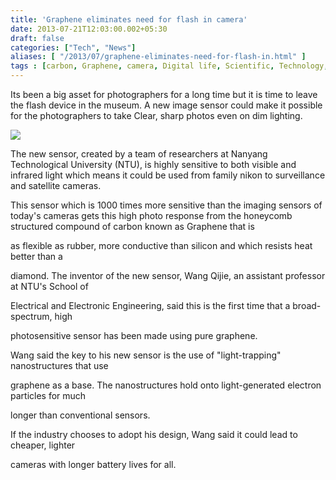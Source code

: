 ```yaml
---
title: 'Graphene eliminates need for flash in camera'
date: 2013-07-21T12:03:00.002+05:30
draft: false
categories: ["Tech", "News"]
aliases: [ "/2013/07/graphene-eliminates-need-for-flash-in.html" ]
tags : [carbon, Graphene, camera, Digital life, Scientific, Technology, innovation, light sensor]
---
```


  
  
Its been a big asset for photographers for a long time but it is time to leave the flash device in the museum. A new image sensor could make it possible for the photographers to take Clear, sharp photos even on dim lighting.  
  

[![](https://4.bp.blogspot.com/-L3pKUOHydIc/Uet_iCfFJAI/AAAAAAAAB0g/uRriuPIHe_I/s1600/camera-senor.jpg)](https://4.bp.blogspot.com/-L3pKUOHydIc/Uet_iCfFJAI/AAAAAAAAB0g/uRriuPIHe_I/s1600/camera-senor.jpg)

  
  
  
The new sensor, created by a team of researchers at Nanyang Technological University (NTU), is highly sensitive to both visible and infrared light which means it could be used from family nikon to surveillance and satellite cameras.  
  
This sensor which is 1000 times more sensitive than the imaging sensors of today's cameras gets this high photo response from the honeycomb structured compound of carbon known as Graphene that is  
  
as flexible as rubber, more conductive than silicon and which resists heat better than a  
  
diamond. The inventor of the new sensor, Wang Qijie, an assistant professor at NTU's School of  
  
Electrical and Electronic Engineering, said this is the first time that a broad-spectrum, high  
  
photosensitive sensor has been made using pure graphene.  
  
Wang said the key to his new sensor is the use of "light-trapping" nanostructures that use  
  
graphene as a base. The nanostructures hold onto light-generated electron particles for much  
  
longer than conventional sensors.  
  
If the industry chooses to adopt his design, Wang said it could lead to cheaper, lighter  
  
cameras with longer battery lives for all.